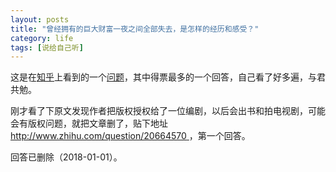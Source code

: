 ```yaml
---
layout: posts
title: "曾经拥有的巨大财富一夜之间全部失去，是怎样的经历和感受？"
category: life
tags: [说给自己听]
---
```


这是在[知乎](http://www.zhihu.com/)上看到的一个[问题](http://www.zhihu.com/question/20664570)，其中得票最多的一个回答，自己看了好多遍，与君共勉。

<!--break-->

刚才看了下原文发现作者把版权授权给了一位编剧，以后会出书和拍电视剧，可能会有版权问题，就把文章删了，贴下地址 [http://www.zhihu.com/question/20664570 ](http://www.zhihu.com/question/20664570)，第一个回答。

回答已删除（2018-01-01）。